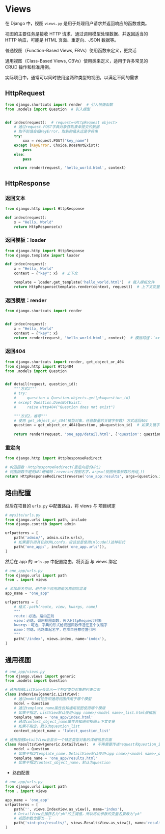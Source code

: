 # Views

在 Django 中，视图 `views.py` 是用于处理用户请求并返回响应的函数或类。

视图的主要任务是接收 HTTP 请求、通过调用模型处理数据、并返回适当的 HTTP 响应，可能是 HTML 页面、重定向、JSON 数据等。

普通视图（Function-Based Views, FBVs）使用函数来定义，更灵活

通用视图（Class-Based Views, CBVs）使用类来定义，适用于许多常见的 CRUD 操作和标准用例。

实际项目中，通常可以同时使用这两种类型的视图，以满足不同的需求

## HttpRequest

```python
from django.shortcuts import render  # 引入快捷函数
from .models import Question  # 引入模型


def index(request):  # request=<HttpRequest object>
    # 通过request.POST字典对象获取表单提交的数据
    # 取不到值会报KeyError，取到的值永远是字符串
    try:
        xxx = request.POST["key_name"]
    except (KeyError, Choice.DoesNotExist):
        pass
    else:
        pass

    return render(request, 'hello_world.html', context)
```

## HttpResponse

### 返回文本

```python
from django.http import HttpResponse

def index(request):
    x = "Hello, World"
    return HttpResponse(x)
```

### 返回模板：loader

```python
from django.http import HttpResponse
from django.template import loader

def index(request):
    x = "Hello, World"
    context = {"key": x}  # 上下文

    template = loader.get_template('hello_world.html')  # 载入模板文件
    return HttpResponse(template.render(context, request))  # 上下文变量的值将被渲染到模版中的对应变量：{{ key }}
```

### 返回模版：render

```python
from django.shortcuts import render


def index(request):
    x = "Hello, World"
    context = {"key": x}
    return render(request, 'hello_world.html', context)  # 模版路径：`xx_app/templates/xx.html`
```

### 返回404

```python
from django.shortcuts import render, get_object_or_404
from django.http import Http404
from .models import Question


def detail(request, question_id):
    """方式1"""
    # try:
    #     question = Question.objects.get(pk=question_id)
    # except Question.DoesNotExist:
    #     raise Http404("Question does not exist")

    """方式2，推荐"""
    # 使用 get_object_or_404(模型对象，任意数量的关键字参数) 方式返回404
    question = get_object_or_404(Question, pk=question_id)  # 如果关键字参数查不到结果则返回404
    
    return render(request, 'one_app/detail.html', {'question': question})
```

### 重定向

```python
from django.http import HttpResponseRedirect

# 构造函数：HttpResponseRedirect(重定向后的URL)
# 视图函数中避免URL硬编码：reverse(视图名字，args=(视图所需参数的元组,))
return HttpResponseRedirect(reverse('one_app:results', args=(question.id,)))  # /one_app/3/results/
```

## 路由配置

然后在项目的 `urls.py` 中配置路由，将 views 与 项目绑定

```python
# mysite/urls.py
from django.urls import path, include
from django.contrib import admin

urlpatterns = [
    path('admin/', admin.site.urls),
    # 如果要引用其它的URLconfs，应该总是使用inlcude()这种形式
    path('one_app/', include('one_app.urls')),
]
```

然后在 app 的 `urls.py` 中配置路由，将页面 与 views 绑定

```python
# one_app/urls.py
from django.urls import path
from . import views

# 添加命名空间，避免多个应用路由名称相同混淆
app_name = "one_app"

urlpatterns = [
    # 格式：path(route, view, kwargs, name)
    """
    route：必选，路由正则
    view：必选，调用视图函数，传入HttpRequest对象
    kwargs：可选，字典的形式给视图函数传递任意个关键字
    name：可选，给路由起名字，在项目任意位置引用
    """
    path('/index', views.index, name='index'),
]
```

## 通用视图

```python
# one_app/views.py
from django.views import generic
from .models import Question

# 通用视图ListView会显示一个特定类型对象的列表页面
class IndexView(generic.ListView):
    # 通过model属性告知通用视图作用于哪个模型
    model = Question
    # 通过template_name属性告知通用视图使用哪个模版
    # 如果不指定，ListView默认使用<app name>/<model name>_list.html做模版
    template_name = 'one_app/index.html'
    # 通过context_object_name属性告知通用视图上下文变量
    # 如果不指定，默认为question_list
    context_object_name = 'latest_question_list'

# 通用视图DetailView会显示一个特定类型对象的详细信息页面
class ResultsView(generic.DetailView):  # 不再需要传递request和question_id
    model = Question
    # 如果不指定template_name，DetailView默认使用<app name>/<model name>_detail.html做模版
    template_name = 'one_app/results.html'
    # 如果不指定context_object_name，默认为question
```

- 路由配置

```python
# one_app/urls.py
from django.urls import path
from . import views

app_name = 'one_app'
urlpatterns = [
    path('', views.IndexView.as_view(), name='index'),
    # DetailView会捕获名为"pk"的主键值，所以路由参数的变量名要改为"pk"
    # 视图参数也要改一下
    path('<int:pk>/results/', views.ResultsView.as_view(), name='results'),
]
```
